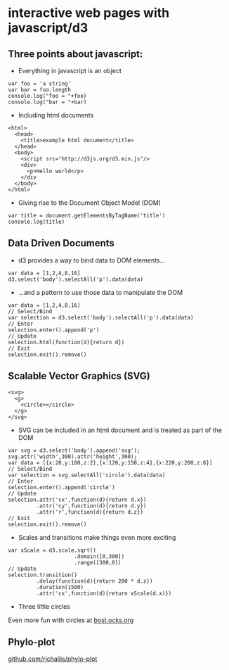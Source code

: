 # interactive web pages with javascript/d3

## Three points about javascript:

- Everything in javascript is an object
```
var foo = 'a string'
var bar = foo.length
console.log("foo = "+foo)
console.log("bar = "+bar)
```

- Including html documents
```
<html>
  <head>
    <title>example html document</title>
  </head>
  <body>
    <script src="http://d3js.org/d3.min.js"/>
    <div>
      <p>Hello world</p>
    </div
  </body>
</html>
```

- Giving rise to the Document Object Model (DOM)
```
var title = document.getElementsByTagName('title')
console.log(title)
```

## Data Driven Documents

- d3 provides a way to bind data to DOM elements...
```
var data = [1,2,4,8,16]
d3.select('body').selectAll('p').data(data)
```

- ...and a pattern to use those data to manipulate the DOM
```
var data = [1,2,4,8,16]
// Select/Bind
var selection = d3.select('body').selectAll('p').data(data)
// Enter
selection.enter().append('p')
// Update
selection.html(function(d){return d})
// Exit
selection.exit().remove()
```

## Scalable Vector Graphics (SVG)
```
<svg>
  <g>
    <circle></circle>
  </g>
</svg>
```

- SVG can be included in an html document and is treated as part of the DOM
```
var svg = d3.select('body').append('svg');
svg.attr('width',300).attr('height',300);
var data = [{x:20,y:100,z:2},{x:120,y:150,z:4},{x:220,y:200,z:8}]
// Select/Bind
var selection = svg.selectAll('circle').data(data)
// Enter
selection.enter().append('circle')
// Update
selection.attr('cx',function(d){return d.x})
         .attr('cy',function(d){return d.y})
         .attr('r',function(d){return d.z})
// Exit
selection.exit().remove()
```

- Scales and transitions make things even more exciting
```
var xScale = d3.scale.sqrt()
                     .domain([0,300])
                     .range([300,0])
// Update
selection.transition()
         .delay(function(d){return 200 * d.z})
         .duration(1500)
         .attr('cx',function(d){return xScale(d.x)})
```

- Three little circles

Even more fun with circles at [bost.ocks.org](https://bost.ocks.org/mike/circles/)

## Phylo-plot
[github.com/rjchallis/phylo-plot](https://github.com/rjchallis/phylo-plot)
